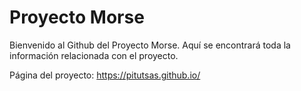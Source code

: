 # Proyecto Morse

Bienvenido al Github del Proyecto Morse. Aquí se encontrará toda la información relacionada con el proyecto.

Página del proyecto: https://pitutsas.github.io/
